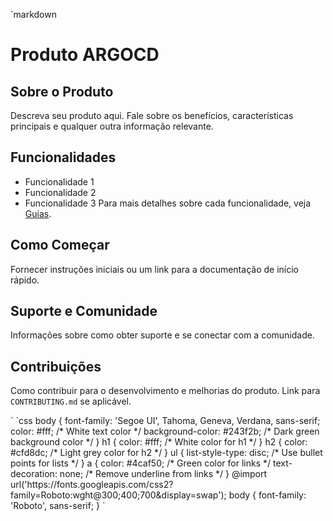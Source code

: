 `markdown
<html>
<head>
    <title>Markdown with CSS</title>
    <link rel="stylesheet" type="text/css" href="style.css">
</head>
<body>

# Produto ARGOCD
## Sobre o Produto
Descreva seu produto aqui. Fale sobre os benefícios, características principais e qualquer outra informação relevante.
## Funcionalidades
- Funcionalidade 1
- Funcionalidade 2
- Funcionalidade 3
Para mais detalhes sobre cada funcionalidade, veja [Guias](guias.md).
## Como Começar
Fornecer instruções iniciais ou um link para a documentação de início rápido.
## Suporte e Comunidade
Informações sobre como obter suporte e se conectar com a comunidade.
## Contribuições
Como contribuir para o desenvolvimento e melhorias do produto. Link para `CONTRIBUTING.md` se aplicável.

</body>
</html>
`
`css
body {
font-family: 'Segoe UI', Tahoma, Geneva, Verdana, sans-serif;
color: #fff; /* White text color */
background-color: #243f2b; /* Dark green background color */
}
h1 {
color: #fff; /* White color for h1 */
}
h2 {
color: #cfd8dc; /* Light grey color for h2 */
}
ul {
list-style-type: disc; /* Use bullet points for lists */
}
a {
color: #4caf50; /* Green color for links */
text-decoration: none; /* Remove underline from links */
}
@import url('https://fonts.googleapis.com/css2?family=Roboto:wght@300;400;700&display=swap');
body {
font-family: 'Roboto', sans-serif;
}
`